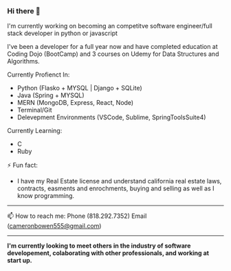 ### Hi there 👋

I'm currently working on becoming an competitve software engineer/full stack developer in python or javascript

I've been a developer for a full year now and have completed education at Coding Dojo (BootCamp) and 3 courses on Udemy for Data Structures and Algorithms.

Currently Profienct In: 
- Python (Flasko + MYSQL | Django + SQLite)
- Java (Spring + MYSQL)
- MERN (MongoDB, Express, React, Node)
- Terminal/Git
- Delevepment Environments (VSCode, Sublime, SpringToolsSuite4)

Currently Learning:
- C 
- Ruby

⚡ Fun fact: 
  - I have my Real Estate license and understand california real estate laws, contracts, easments and enrochments, buying and selling as well as I know programming.


----------------------------------------------------------------------------------------------------------------------------------------------------------
📫 How to reach me: 
Phone (818.292.7352) 
Email (cameronbowen555@gmail.com) 

----------------------------------------------------------------------------------------------------------------------------------------------------------

**I'm currently looking to meet others in the industry of software developement, colaborating with other professionals, and working at start up.**


<!--
**cameronbowen444/cameronbowen444** is a ✨ _special_ ✨ repository because its `README.md` (this file) appears on your GitHub profile.

Here are some ideas to get you started:

- 🔭 I’m currently working on ...
- 🌱 I’m currently learning ...
- 👯 I’m looking to collaborate on ...
- 🤔 I’m looking for help with ...
- 💬 Ask me about ...
- 📫 How to reach me: ...
- 😄 Pronouns: ...
- ⚡ Fun fact: ...
-->
